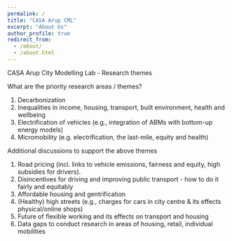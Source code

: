```yaml
---
permalink: /
title: "CASA Arup CML"
excerpt: "About Us"
author_profile: true
redirect_from: 
  - /about/
  - /about.html
---
```


CASA Arup City Modelling Lab - Research themes

What are the priority research areas / themes?

1. Decarbonization
2. Inequalities in income, housing, transport, built environment, health and wellbeing
3. Electrification of vehicles (e.g., integration of ABMs with bottom-up energy models)
4. Micromobility (e.g. electrification, the last-mile, equity and health)

Additional discussions to support the above themes
1. Road pricing (incl. links to vehicle emissions, fairness and equity, high subsidies for drivers).
2. Disincentives for driving and improving public transport - how to do it fairly and equitably
3. Affordable housing and gentrification
4. (Healthy) high streets (e.g., charges for cars in city centre & its effects physical/online shops)
5. Future of flexible working and its effects on transport and housing
6. Data gaps to conduct research in areas of housing, retail, individual mobilities

